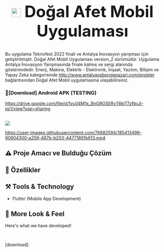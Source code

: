 <h1 align="center" style="font-size: 52px;" ><img height=30 src="https://user-images.githubusercontent.com/76682594/185410353-af3de436-947c-44ee-8fbe-0d9e11da9cb9.png"> Doğal Afet Mobil Uygulaması </h1>

Bu uygulama Teknofest 2022 finali ve Antalya İnovasyon yarışması için geliştirilmiştir. Doğal Afet Mobil Uygulaması version_2 sürümüdür.
Uygulama Antalya İnovasyon Yarışmasında finale kalmış ve sergi alanında gösterimdedir. Enerji, Makine, Elektrik - Elektronik, İnşaat, Yazılım, Bilişim ve Yapay Zeka kategorisinde
http://www.antalyaosbprojepazari.com/projeler bağlantısından Doğal Afet Mobil uygulamasına ulaşabilirsiniz.


###  🔽[Download] Android APK (TESTING)
https://drive.google.com/file/d/1vu04M1x_BnGROSERvT6kIT7zNoJI-pz1/view?usp=sharing

<br>

<img src="https://user-images.githubusercontent.com/76682594/185408352-6f3b8715-c3d8-4035-bdac-57b680953d93.png">

https://user-images.githubusercontent.com/76682594/185413496-90904300-a259-487b-b203-44771891b613.mp4


## ⚠️ Proje Amacı ve Bulduğu Çözüm


## 📱 Özellikler

## ⚒️ Tools & Technology

- Flutter (Mobile App Development)

## 👀 More Look & Feel

Here's what we have developed!

<img src="">

<img src="">

<img src="">


[download]:
